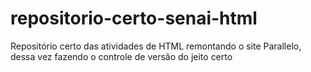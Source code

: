 # repositorio-certo-senai-html
Repositório certo das atividades de HTML remontando o site Parallelo, dessa vez fazendo o controle de versão do jeito certo
